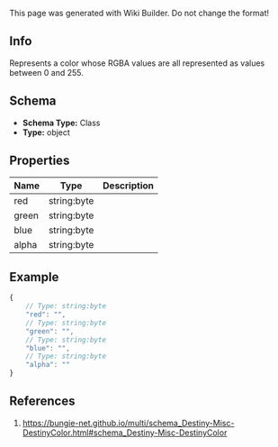 <span class="wiki-builder">This page was generated with Wiki Builder. Do not change the format!</span>

## Info
Represents a color whose RGBA values are all represented as values between 0 and 255.

## Schema
* **Schema Type:** Class
* **Type:** object

## Properties
Name | Type | Description
---- | ---- | -----------
red | string:byte | 
green | string:byte | 
blue | string:byte | 
alpha | string:byte | 

## Example
```javascript
{
    // Type: string:byte
    "red": "",
    // Type: string:byte
    "green": "",
    // Type: string:byte
    "blue": "",
    // Type: string:byte
    "alpha": ""
}

```

## References
1. https://bungie-net.github.io/multi/schema_Destiny-Misc-DestinyColor.html#schema_Destiny-Misc-DestinyColor

